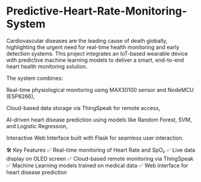 # Predictive-Heart-Rate-Monitoring-System

Cardiovascular diseases are the leading cause of death globally, highlighting the urgent need for real-time health monitoring and early detection systems. This project integrates an IoT-based wearable device with predictive machine learning models to deliver a smart, end-to-end heart health monitoring solution.

The system combines:

Real-time physiological monitoring using MAX30100 sensor and NodeMCU (ESP8266),

Cloud-based data storage via ThingSpeak for remote access,

AI-driven heart disease prediction using models like Random Forest, SVM, and Logistic Regression,

Interactive Web Interface built with Flask for seamless user interaction.

🛠️ Key Features
✅ Real-time monitoring of Heart Rate and SpO₂
✅ Live data display on OLED screen
✅ Cloud-based remote monitoring via ThingSpeak
✅ Machine Learning models trained on medical data
✅ Web interface for heart disease prediction




